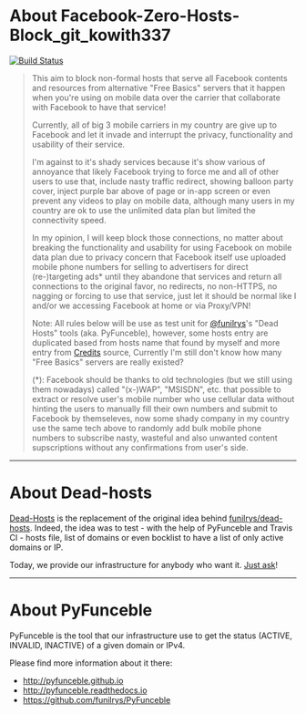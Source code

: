 # About Facebook-Zero-Hosts-Block_git_kowith337

[![Build Status](https://travis-ci.org/dead-hosts/Facebook-Zero-Hosts-Block_git_kowith337.svg?branch=master)](https://travis-ci.org/dead-hosts/Facebook-Zero-Hosts-Block_git_kowith337)

> This aim to block non-formal hosts that serve all Facebook contents and resources from alternative "Free Basics" servers that it happen when you're using on mobile data over the carrier that collaborate with Facebook to have that service!
> 
> Currently, all of big 3 mobile carriers in my country are give up to Facebook and let it invade and interrupt the privacy, functionality and usability of their service.
> 
> I'm against to it's shady services because it's show various of annoyance that likely Facebook trying to force me and all of other users to use that, include nasty traffic redirect, showing balloon party cover, inject purple bar above of page or in-app screen or even prevent any videos to play on mobile data, although many users in my country are ok to use the unlimited data plan but limited the connectivity speed.
> 
> In my opinion, I will keep block those connections, no matter about breaking the functionality and usability for using Facebook on mobile data plan due to privacy concern that Facebook itself use uploaded mobile phone numbers for selling to advertisers for direct (re-)targeting ads* until they abandone that services and return all connections to the original favor, no redirects, no non-HTTPS, no nagging or forcing to use that service, just let it should be normal like I and/or we accessing Facebook at home or via Proxy/VPN!
> 
> Note: All rules below will be use as test unit for [@funilrys](https://github.com/funilrys)'s "Dead Hosts" tools (aka. PyFunceble), however, some hosts entry are duplicated based from hosts name that found by myself and more entry from [Credits](https://github.com/kowith337/PersonalFilterListCollection/blob/master/hosts/test/hosts_facebook0.txt#L9) source, Currently I'm still don't know how many "Free Basics" servers are really existed?
> 
> (*): Facebook should be thanks to old technologies (but we still using them nowadays) called "(x-)WAP", "MSISDN", etc. that possible to extract or resolve user's mobile number who use cellular data without hinting the users to manually fill their own numbers and submit to Facebook by themseleves, now some shady company in my country use the same tech above to randomly add bulk mobile phone numbers to subscribe nasty, wasteful and also unwanted content supscriptions without any confirmations from user's side.

--------------------------------------------------------------------------------

# About Dead-hosts

[Dead-Hosts](https://github.com/dead-hosts) is the replacement of the original idea behind [funilrys/dead-hosts](https://github.com/funilrys/dead-hosts).
Indeed, the idea was to test - with the help of PyFunceble and Travis CI - hosts file, list of domains or even bocklist to have a list of only active domains or IP.

Today, we provide our infrastructure for anybody who want it. [Just ask](https://github.com/dead-hosts/dev-center/issues/new?template=inclusion-request.md)!

--------------------------------------------------------------------------------

# About PyFunceble

PyFunceble is the tool that our infrastructure use to get the status (ACTIVE, INVALID, INACTIVE) of a given domain or IPv4.

Please find more information about it there:

* http://pyfunceble.github.io
* http://pyfunceble.readthedocs.io
* https://github.com/funilrys/PyFunceble

